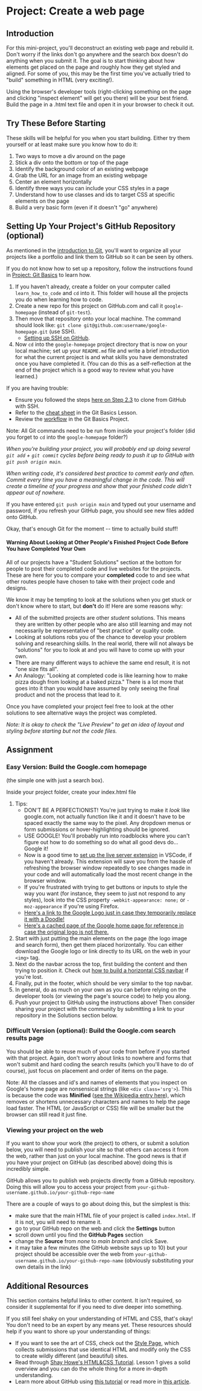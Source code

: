# Project: Create a web page

## Introduction

For this mini-project, you'll deconstruct an existing web page and rebuild it. Don't worry if the links don't go anywhere and the search box doesn't do anything when you submit it. The goal is to start thinking about how elements get placed on the page and roughly how they get styled and aligned. For some of you, this may be the first time you've actually tried to "build" something in HTML \(very exciting!\).

Using the browser's developer tools \(right-clicking something on the page and clicking "inspect element" will get you there\) will be your best friend. Build the page in a .html text file and open it in your browser to check it out.

## Try These Before Starting

These skills will be helpful for you when you start building. Either try them yourself or at least make sure you know how to do it:

1. Two ways to move a div around on the page
2. Stick a div onto the bottom or top of the page
3. Identify the background color of an existing webpage
4. Grab the URL for an image from an existing webpage
5. Center an element horizontally
6. Identify three ways you can include your CSS styles in a page
7. Understand how to use classes and ids to target CSS at specific elements on the page
8. Build a very basic form \(even if it doesn't "go" anywhere\)

## Setting Up Your Project's GitHub Repository \(optional\)

As mentioned in the [introduction to Git](https://www.learnhowtocodebook.com/foundations/git/overview), you'll want to organize all your projects like a portfolio and link them to GitHub so it can be seen by others.

If you do not know how to set up a repository, follow the instructions found in [Project: Git Basics](https://www.learnhowtocodebook.com/foundations/git/project-practicing-git) to learn how.

1. If you haven't already, create a folder on your computer called `learn_how_to_code` and `cd` into it. This folder will house all the projects you do when learning how to code.
2. Create a new repo for this project on GitHub.com and call it `google-homepage` \(instead of `git-test`\).
3. Then move that repository onto your local machine. The command should look like: `git clone git@github.com:username/google-homepage.git` \(use SSH\).
   * [Setting up SSH on GitHub](https://www.learnhowtocodebook.com/foundations/requirements/setting-up-git#step-2-configure-git-and-github).
4. Now `cd` into the `google-homepage` project directory that is now on your local machine; set up your `README.md` file and write a brief introduction for what the current project is and what skills you have demonstrated once you have completed it. \(You can do this as a self-reflection at the end of the project which is a good way to review what you have learned.\)

If you are having trouble:

* Ensure you followed the steps [here on Step 2.3](https://www.learnhowtocodebook.com/foundations/requirements/setting-up-git#step-2-configure-git-and-github) to clone from GitHub with SSH.
* Refer to the [cheat sheet](https://www.learnhowtocodebook.com/foundations/git/git-basics) in the Git Basics Lesson.
* Review the [workflow](https://www.learnhowtocodebook.com/foundations/git/project-practicing-git) in the Git Basics Project.

Note: All Git commands need to be run from inside your project's folder \(did you forget to `cd` into the `google-homepage` folder?\)

_When you're building your project, you will probably end up doing several `git add` + `git commit` cycles before being ready to push it up to GitHub with `git push origin main`._

_When writing code, it's considered best practice to commit early and often. Commit every time you have a meaningful change in the code. This will create a timeline of your progress and show that your finished code didn't appear out of nowhere._

If you have entered `git push origin main` and typed out your username and password, if you refresh your GitHub page, you should see new files added onto GitHub.

Okay, that's enough Git for the moment -- time to actually build stuff!

#### Warning About Looking at Other People's Finished Project Code Before You have Completed Your Own

All of our projects have a "Student Solutions" section at the bottom for people to post their completed code and live websites for the projects. These are here for you to compare your **completed** code to and see what other routes people have chosen to take with their project code and designs.

We know it may be tempting to look at the solutions when you get stuck or don't know where to start, but **don't** do it! Here are some reasons why:

* All of the submitted projects are other _student_ solutions. This means they are written by other people who are also still learning and may not necessarily be representative of "best practice" or quality code.
* Looking at solutions robs you of the chance to develop your problem solving and researching skills. In the real world, there will not always be "solutions" for you to look at and you will have to come up with your own.
* There are many different ways to achieve the same end result, it is not "one size fits all".
* An Analogy: "Looking at completed code is like learning how to make pizza dough from looking at a baked pizza."  There is a lot more that goes into it than you would have assumed by only seeing the final product and not the process that lead to it.

Once you have completed your project feel free to look at the other solutions to see alternative ways the project was completed.

_Note: It is okay to check the "Live Preview" to get an idea of layout and styling before starting but not the code files._

## Assignment

### **Easy Version: Build the Google.com homepage**

\(the simple one with just a search box\).

Inside your project folder, create your index.html file

1. Tips:
   * DON'T BE A PERFECTIONIST! You're just trying to make it _look_ like google.com, not actually function like it and it doesn't have to be spaced exactly the same way to the pixel. Any dropdown menus or form submissions or hover-highlighting should be ignored.
   * USE GOOGLE! You'll probably run into roadblocks where you can't figure out how to do something so do what all good devs do... Google it!
   * Now is a good time to [set up the live server extension](https://youtu.be/mGORIVStWWc) in VSCode, if you haven't already. This extension will save you from the hassle of refreshing the browser window repeatedly to see changes made in your code and will automatically load the most recent change in the browser window.
   * If you're frustrated with trying to get buttons or inputs to style the way you want \(for instance, they seem to just not respond to any styles\), look into the CSS property `-webkit-appearance: none;` or `-moz-appearance` if you're using Firefox.
   * [Here's a link to the Google Logo just in case they temporarily replace it with a Doodle!](https://www.google.com/images/branding/googlelogo/1x/googlelogo_color_272x92dp.png)
   * [Here's a cached page of the Google home page for reference in case the original logo is not there.](https://web.archive.org/web/20191130234759/https://www.google.com/)
2. Start with just putting the main elements on the page \(the logo image and search form\), then get them placed horizontally. You can either download the Google logo or link directly to its URL on the web in your `<img>` tag.
3. Next do the navbar across the top, first building the content and then trying to position it. Check out [how to build a horizontal CSS navbar](http://www.w3schools.com/css/css_navbar.asp) if you're lost.
4. Finally, put in the footer, which should be very similar to the top navbar.
5. In general, do as much on your own as you can before relying on the developer tools \(or viewing the page's source code\) to help you along.
6. Push your project to GitHub using the instructions above! Then consider sharing your project with the community by submitting a link to your repository in the Solutions section below.

### **Difficult Version \(optional\): Build the Google.com search results page**

You should be able to reuse much of your code from before if you started with that project. Again, don't worry about links to nowhere and forms that won't submit and hard coding the search results \(which you'll have to do of course\), just focus on placement and order of items on the page.

Note: All the classes and id's and names of elements that you inspect on Google's home page are nonsensical strings \(like `<div class='srg'>`\). This is because the code was **Minified** \([see the Wikipedia entry here](https://en.wikipedia.org/wiki/Minification_%28programming%29)\), which removes or shortens unnecessary characters and names to help the page load faster. The HTML \(or JavaScript or CSS\) file will be smaller but the browser can still read it just fine.

### Viewing your project on the web

If you want to show your work \(the project\) to others, or submit a solution below, you will need to publish your site so that others can access it from the web, rather than just on your local machine. The good news is that if you have your project on GitHub \(as described above\) doing this is incredibly simple.

GitHub allows you to publish web projects directly from a GitHub repository. Doing this will allow you to access your project from `your-github-username.github.io/your-github-repo-name`

There are a couple of ways to go about doing this, but the simplest is this:

* make sure that the main HTML file of your project is called `index.html`. If it is not, you will need to rename it.
* go to your GitHub repo on the web and click the **Settings** button
* scroll down until you find the **GitHub Pages** section
* change the **Source** from _none_ to _main branch_ and click Save.
* it may take a few minutes \(the GitHub website says up to 10\) but your project should be accessible over the web from `your-github-username.github.io/your-github-repo-name` \(obviously substituting your own details in the link\)

## Additional Resources

This section contains helpful links to other content. It isn't required, so consider it supplemental for if you need to dive deeper into something.

If you still feel shaky on your understanding of HTML and CSS, that's okay! You don't need to be an expert by any means yet. These resources should help if you want to shore up your understanding of things:

* If you want to see the art of CSS, check out the [Style Page](https://stylestage.dev/), which collects submissions that use identical HTML and modify only the CSS to create wildly different \(and beautiful\) sites.
* Read through [Shay Howe's HTML&CSS Tutorial](http://learn.shayhowe.com/html-css/terminology-syntax-intro). Lesson 1 gives a solid overview and you can do the whole thing for a more in-depth understanding.
* Learn more about GitHub using [this tutorial](https://try.github.io) or read more in [this article](http://readwrite.com/2013/09/30/understanding-github-a-journey-for-beginners-part-1).

